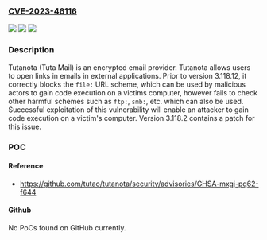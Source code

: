 ### [CVE-2023-46116](https://cve.mitre.org/cgi-bin/cvename.cgi?name=CVE-2023-46116)
![](https://img.shields.io/static/v1?label=Product&message=tutanota&color=blue)
![](https://img.shields.io/static/v1?label=Version&message=%3C%203.118.12%20&color=brightgreen)
![](https://img.shields.io/static/v1?label=Vulnerability&message=CWE-20%3A%20Improper%20Input%20Validation&color=brightgreen)

### Description

Tutanota (Tuta Mail) is an encrypted email provider. Tutanota allows users to open links in emails in external applications. Prior to version 3.118.12, it correctly blocks the `file:` URL scheme, which can be used by malicious actors to gain code execution on a victims computer, however fails to check other harmful schemes such as `ftp:`, `smb:`, etc. which can also be used. Successful exploitation of this vulnerability will enable an attacker to gain code execution on a victim's computer. Version 3.118.2 contains a patch for this issue.

### POC

#### Reference
- https://github.com/tutao/tutanota/security/advisories/GHSA-mxgj-pq62-f644

#### Github
No PoCs found on GitHub currently.

